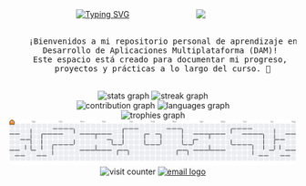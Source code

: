 <div align="center">
<img src="https://media3.giphy.com/media/v1.Y2lkPTc5MGI3NjExMW1tc21ta3czMThzYTd6Z3F5NDdyaHRkdTN5dzJwbTY4ZXZ2Z2N1cCZlcD12MV9pbnRlcm5hbF9naWZfYnlfaWQmY3Q9Zw/BZEHIqyl6L0uIxpkUj/giphy.gif" width="35%" align="right" />
<a href="https://git.io/typing-svg"><img src="https://readme-typing-svg.demolab.com?font=serif&weight=500&size=50&duration=4000&pause=300&color=5FD5F5&center=true&multiline=true&repeat=false&width=1200&height=140&lines=!Hola%2C+me+llamo+Andy!;Me+gustan+los+ping%C3%BCinos+y+me+quiero+morir+%E2%98%86" alt="Typing SVG" width="60%"/></a>
<br><br>
<pre>
    ¡Bienvenidos a mi repositorio personal de aprendizaje en 
    Desarrollo de Aplicaciones Multiplataforma (DAM)! 
    Este espacio está creado para documentar mi progreso, 
    proyectos y prácticas a lo largo del curso. 🌱
</pre>
</div>

<br>

<!-- <h3 align="left">💻 Tecnologías y herramientas</h3>

<div align="left">
  <img src="https://skillicons.dev/icons?i=java" height="40" alt="java logo"/>
  <img src="https://skillicons.dev/icons?i=py" height="40" alt="python logo"/>
  <img src="https://skillicons.dev/icons?i=js" height="40" alt="javascript logo"/>
  <img src="https://skillicons.dev/icons?i=css" height="40" alt="css3 logo"/>
  <img src="https://skillicons.dev/icons?i=html" height="40" alt="html5 logo"/>
  <img src="https://skillicons.dev/icons?i=mysql" height="40" alt="mysql logo"/>
  <img src="https://skillicons.dev/icons?i=git" height="40" alt="git logo"/>
  <img src="https://skillicons.dev/icons?i=github" height="40" alt="github logo"/>
</div>
<h3 align="left">📊 Estadísticas de GitHub</h3> -->

<!-- Primera fila -->
<div align="center">
  <img
    src="https://github-readme-stats.vercel.app/api?username=ComfyPenguin&theme=react&hide_border=true&show_icons=true&include_all_commits=true&count_private=true&locale=es"
    alt="stats graph"
  />
  <img
    src="https://nirzak-streak-stats.vercel.app/?user=ComfyPenguin&theme=react&hide_border=true&locale=es"
    alt="streak graph"
  />
</div>

<!-- Segunda fila -->
<div align="center">
  <img
    src="https://github-contributor-stats.vercel.app/api?username=ComfyPenguin&limit=3&hide_border=true&theme=react&combine_all_yearly_contributions=true&locale=es"
    alt="contribution graph"
  />
  <img
    src="https://github-readme-stats.vercel.app/api/top-langs/?username=ComfyPenguin&theme=react&hide_border=true&include_all_commits=true&count_private=true&layout=compact&locale=es"
    alt="languages graph"
  />
</div>

<div align="center">
  <img
    src="https://github-profile-trophy.vercel.app/?username=ComfyPenguin&theme=react&no-frame=false&no-bg=true&margin-w=4&locale=es"
    alt="trophies graph"
  />
</div>


<picture>
  <source media="(prefers-color-scheme: dark)" srcset="https://raw.githubusercontent.com/ComfyPenguin/ComfyPenguin/output/pacman-contribution-graph-dark.svg">
  <source media="(prefers-color-scheme: light)" srcset="https://raw.githubusercontent.com/ComfyPenguin/ComfyPenguin/output/pacman-contribution-graph.svg">
  <img 
    src="https://raw.githubusercontent.com/ComfyPenguin/ComfyPenguin/output/pacman-contribution-graph.svg"
    alt="pacman contribution graph"
  />
</picture>

<div align="center">
  <img 
    src="https://komarev.com/ghpvc/?username=ComfyPenguin&style=flat&color=5fd5f5&label=Visitantes&abbreviated=true" 
    alt="visit counter" 
  />
  <a href="mailto:andypr97vlc@gmail.com"><img src="https://img.shields.io/badge/Email-D14836?logo=gmail&logoColor=white" alt="email logo" /></a>
</div>
